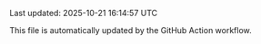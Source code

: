 Last updated: 2025-10-21 16:14:57 UTC

This file is automatically updated by the GitHub Action workflow.
